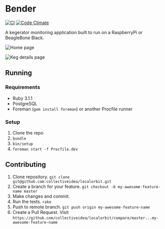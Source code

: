 # Bender

[![CI](https://github.com/collectiveidea/bender/actions/workflows/ci.yml/badge.svg)](https://github.com/collectiveidea/bender/actions/workflows/ci.yml)
[![Code Climate](https://codeclimate.com/github/collectiveidea/bender.png)](https://codeclimate.com/github/collectiveidea/bender)

A kegerator monitoring application built to run on a RaspberryPi or BeagleBone Black.

![Home page](http://i.imgur.com/wBebZEB.png)

![Keg details page](http://i.imgur.com/oMi5kKF.png)

## Running

### Requirements

* Ruby 3.1.1
* PostgreSQL
* Foreman (`gem install foreman`) or another Procfile runner

### Setup

1. Clone the repo
2. `bundle`
3. `bin/setup`
6. `foreman start -f Procfile.dev`

## Contributing

1. Clone repository. `git clone git@github.com:collectiveidea/localorbit.git`
2. Create a branch for your feature. `git checkout -b my-awesome-feature-name master`
3. Make changes and commit.
4. Run the tests. `rake`
5. Push to remote branch. `git push origin my-awesome-feature-name`
6. Create a Pull Request. Visit `https://github.com/collectiveidea/localorbit/compare/master...my-awesome-feature-name`
